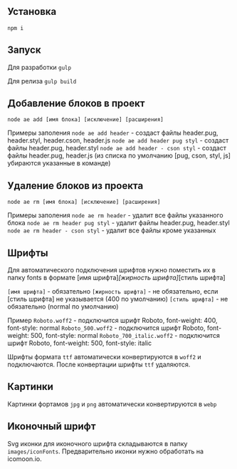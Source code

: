 ## Установка
`npm i`

## Запуск

Для разработки
`gulp`

Для релиза
`gulp build`

## Добавление блоков в проект
`node ae add [имя блока] [исключение] [расширения]`

Примеры заполения
`node ae add header`   - создаст файлы header.pug, header.styl, header.cson, header.js
`node ae add header pug styl`   - создаст файлы header.pug, header.styl
`node ae add header - cson styl`  - создаст файлы header.pug, header.js (из списка по умолчанию [pug, cson, styl, js] убираются указанные в команде)

## Удаление блоков из проекта
`node ae rm [имя блока] [исключение] [расширения]`

Примеры заполения
`node ae rm header`   - удалит все файлы указанного блока
`node ae rm header pug styl`   - удалит файлы header.pug, header.styl
`node ae rm header - cson styl`  - удалит все файлы кроме указанных

## Шрифты
Для автоматического подключения шрифтов нужно поместить их в папку fonts в формате [имя шрифта]_[жирность шрифта]_[стиль шрифта]

`[имя шрифта]` - обязательно
`[жирность шрифта]` - не обязательно, если [стиль шрифта] не указывается (400 по умолчанию)
`[стиль шрифта]` - не обязательно (normal по умолчанию)

Пример
`Roboto.woff2` - подключится шрифт Roboto, font-weight: 400, font-style: normal
`Roboto_500.woff2` - подключится шрифт Roboto, font-weight: 500, font-style: normal
`Roboto_700_italic.woff2` - подключится шрифт Roboto, font-weight: 500, font-style: italic

Шрифты формата `ttf` автоматически конвертируются в `woff2` и подключаются. После конвертации шрифты `ttf` удаляются.

## Картинки
Картинки фортамов `jpg` и `png` автоматически конвертируются в `webp`

## Иконочный шрифт
Svg иконки для иконочного шрифта складываются в папку `images/iconFonts`.
Предварительно иконки нужно обработать на icomoon.io.
